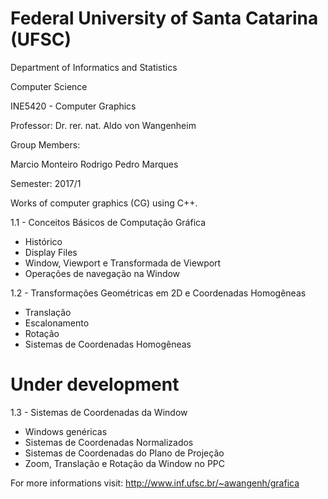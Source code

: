 # Federal University of Santa Catarina (UFSC)
Department of Informatics and Statistics

Computer Science 

INE5420 - Computer Graphics

Professor: Dr. rer. nat. Aldo von Wangenheim

Group Members:

Marcio Monteiro
Rodrigo Pedro Marques

Semester: 2017/1


Works of computer graphics (CG) using C++.

1.1 - Conceitos Básicos de Computação Gráfica
- Histórico
- Display Files
- Window, Viewport e Transformada de Viewport
- Operações de navegação na Window

1.2 - Transformações Geométricas em 2D e Coordenadas Homogêneas
- Translação
- Escalonamento
- Rotação
- Sistemas de Coordenadas Homogêneas

# Under development

1.3 - Sistemas de Coordenadas da Window
- Windows genéricas
- Sistemas de Coordenadas Normalizados
- Sistemas de Coordenadas do Plano de Projeção
- Zoom, Translação e Rotação da Window no PPC


For more informations visit: http://www.inf.ufsc.br/~awangenh/grafica